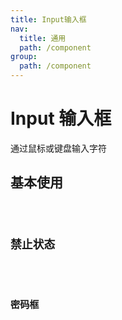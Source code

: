 ```yaml
---
title: Input输入框
nav:
  title: 通用
  path: /component
group:
  path: /component
---
```


# Input 输入框
通过鼠标或键盘输入字符



## 基本使用
<code src="./demo/index1.tsx" />

## 禁止状态
<code src="./demo/index2.tsx" />

## 密码框
<code src="./demo/index3.tsx" />




<API></API>
